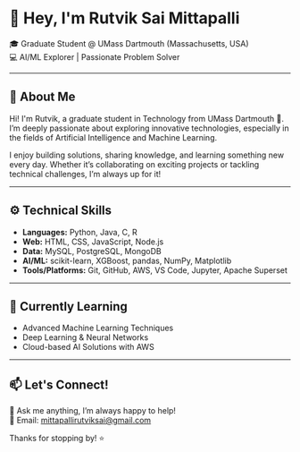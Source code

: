 # 👋 Hey, I'm Rutvik Sai Mittapalli

🎓 Graduate Student @ UMass Dartmouth (Massachusetts, USA)  
💻  AI/ML Explorer | Passionate Problem Solver

---

## 🧠 About Me

Hi! I'm Rutvik, a graduate student in Technology from UMass Dartmouth 🚀. I’m deeply passionate about exploring innovative technologies, especially in the fields of Artificial Intelligence and Machine Learning.

I enjoy building solutions, sharing knowledge, and learning something new every day. Whether it’s collaborating on exciting projects or tackling technical challenges, I’m always up for it!

---

## ⚙️ Technical Skills

- **Languages:** Python, Java, C, R  
- **Web:** HTML, CSS, JavaScript, Node.js  
- **Data:** MySQL, PostgreSQL, MongoDB  
- **AI/ML:** scikit-learn, XGBoost, pandas, NumPy, Matplotlib  
- **Tools/Platforms:** Git, GitHub, AWS, VS Code, Jupyter, Apache Superset  

---

## 🌱 Currently Learning

- Advanced Machine Learning Techniques  
- Deep Learning & Neural Networks  
- Cloud-based AI Solutions with AWS  

---

## 📫 Let's Connect!

💬 Ask me anything, I’m always happy to help!  
📧 Email: mittapallirutviksai@gmail.com  


Thanks for stopping by! ⭐  
